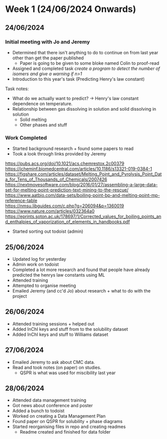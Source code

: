 # Week 1 (24/06/2024 Onwards)

## 24/06/2024

### Initial meeting with Jo and Jeremy

- Determined that there isn't anything to do to continue on from last year other than get the paper published
  - Paper is going to be given to some bloke named Colin to proof-read
- Assigned and completed task _create a program to detect the number of isomers and give a warning if n>1_
- Introduction to this year's task (Predicting Henry's law constant)

Task notes:  

- What do we actually want to predict? -> Henry's law constant dependence on temperature.
- Relationship between gas dissolving in solution and solid dissolving in solution
  - Solid melting
  - Other phases and stuff

### Work Completed

- Started background research + found some papers to read
- Took a look through links provided by Jeremy

https://pubs.acs.org/doi/10.1021/acs.chemrestox.2c00379  
https://jcheminf.biomedcentral.com/articles/10.1186/s13321-019-0384-1  
https://figshare.com/articles/dataset/Melting_Point_and_Pyrolysis_Point_Data_for_Tens_of_Thousands_of_Chemicals/2007426  
https://nextmovesoftware.com/blog/2016/01/27/assembling-a-large-data-set-for-melting-point-prediction-text-mining-to-the-rescue/  
https://www.aatbio.com/data-sets/boiling-point-bp-and-melting-point-mp-reference-table  
https://nmsu.libguides.com/c.php?g=206094&p=1360019  
https://www.nature.com/articles/032364a0  
https://eprints.soton.ac.uk/178697/1/Corrected_values_for_boiling_points_and_enthalpies_of_vaporization_of_elements_in_handbooks.pdf  

- Started sorting out todoist (admin)

## 25/06/2024

- Updated log for yesterday
- Admin work on todoist
- Completed a lot more research and found that people have already predicted the henrys law constants using ML
- Attended training
- Attempted to organise meeting
- Emailed Jeremy (and cc'd Jo) about research + what to do with the project

## 26/06/2024

- Attended training sessions + helped out
- Added InChI keys and stuff from to the solubility dataset
- Added InChI keys and stuff to Williams dataset

## 27/06/2024

- Emailed Jeremy to ask about CMC data.
- Read and took notes (on paper) on studies.
  - QSPR is what was used for miscibility last year

## 28/06/2024

- Attended data management training
- Got news about conference and poster
- Added a bunch to todoist
- Worked on creating a Data Management Plan
- Found paper on QSPR for solubility + phase diagrams
- Started reorganising files in repo and creating readmes
  - Readme created and finished for data folder